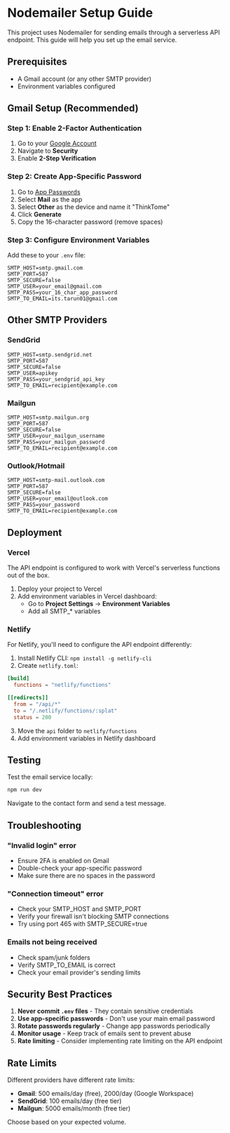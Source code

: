 # Nodemailer Setup Guide

This project uses Nodemailer for sending emails through a serverless API endpoint. This guide will help you set up the email service.

## Prerequisites

- A Gmail account (or any other SMTP provider)
- Environment variables configured

## Gmail Setup (Recommended)

### Step 1: Enable 2-Factor Authentication

1. Go to your [Google Account](https://myaccount.google.com/)
2. Navigate to **Security**
3. Enable **2-Step Verification**

### Step 2: Create App-Specific Password

1. Go to [App Passwords](https://myaccount.google.com/apppasswords)
2. Select **Mail** as the app
3. Select **Other** as the device and name it "ThinkTome"
4. Click **Generate**
5. Copy the 16-character password (remove spaces)

### Step 3: Configure Environment Variables

Add these to your `.env` file:

```env
SMTP_HOST=smtp.gmail.com
SMTP_PORT=587
SMTP_SECURE=false
SMTP_USER=your_email@gmail.com
SMTP_PASS=your_16_char_app_password
SMTP_TO_EMAIL=its.tarun01@gmail.com
```

## Other SMTP Providers

### SendGrid

```env
SMTP_HOST=smtp.sendgrid.net
SMTP_PORT=587
SMTP_SECURE=false
SMTP_USER=apikey
SMTP_PASS=your_sendgrid_api_key
SMTP_TO_EMAIL=recipient@example.com
```

### Mailgun

```env
SMTP_HOST=smtp.mailgun.org
SMTP_PORT=587
SMTP_SECURE=false
SMTP_USER=your_mailgun_username
SMTP_PASS=your_mailgun_password
SMTP_TO_EMAIL=recipient@example.com
```

### Outlook/Hotmail

```env
SMTP_HOST=smtp-mail.outlook.com
SMTP_PORT=587
SMTP_SECURE=false
SMTP_USER=your_email@outlook.com
SMTP_PASS=your_password
SMTP_TO_EMAIL=recipient@example.com
```

## Deployment

### Vercel

The API endpoint is configured to work with Vercel's serverless functions out of the box.

1. Deploy your project to Vercel
2. Add environment variables in Vercel dashboard:
   - Go to **Project Settings** → **Environment Variables**
   - Add all SMTP_* variables

### Netlify

For Netlify, you'll need to configure the API endpoint differently:

1. Install Netlify CLI: `npm install -g netlify-cli`
2. Create `netlify.toml`:

```toml
[build]
  functions = "netlify/functions"

[[redirects]]
  from = "/api/*"
  to = "/.netlify/functions/:splat"
  status = 200
```

3. Move the `api` folder to `netlify/functions`
4. Add environment variables in Netlify dashboard

## Testing

Test the email service locally:

```bash
npm run dev
```

Navigate to the contact form and send a test message.

## Troubleshooting

### "Invalid login" error

- Ensure 2FA is enabled on Gmail
- Double-check your app-specific password
- Make sure there are no spaces in the password

### "Connection timeout" error

- Check your SMTP_HOST and SMTP_PORT
- Verify your firewall isn't blocking SMTP connections
- Try using port 465 with SMTP_SECURE=true

### Emails not being received

- Check spam/junk folders
- Verify SMTP_TO_EMAIL is correct
- Check your email provider's sending limits

## Security Best Practices

1. **Never commit `.env` files** - They contain sensitive credentials
2. **Use app-specific passwords** - Don't use your main email password
3. **Rotate passwords regularly** - Change app passwords periodically
4. **Monitor usage** - Keep track of emails sent to prevent abuse
5. **Rate limiting** - Consider implementing rate limiting on the API endpoint

## Rate Limits

Different providers have different rate limits:

- **Gmail**: 500 emails/day (free), 2000/day (Google Workspace)
- **SendGrid**: 100 emails/day (free tier)
- **Mailgun**: 5000 emails/month (free tier)

Choose based on your expected volume.
